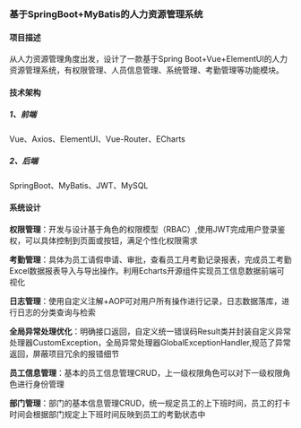 ### 基于SpringBoot+MyBatis的人力资源管理系统

#### 项目描述

从人力资源管理角度出发，设计了一款基于Spring Boot+Vue+ElementUI的人力资源管理系统，有权限管理、人员信息管理、系统管理、考勤管理等功能模块。

#### 技术架构

##### 1、前端

Vue、Axios、ElementUI、Vue-Router、ECharts

##### 2、后端

SpringBoot、MyBatis、JWT、MySQL

#### 系统设计

**权限管理**：开发与设计基于角色的权限模型（RBAC）,使用JWT完成用户登录鉴权，可以具体控制到页面或按钮，满足个性化权限需求

**考勤管理**：具体为员工请假申请、审批，查看员工月考勤记录报表，完成员工考勤Excel数据报表导入与导出操作。利用Echarts开源组件实现员工信息数据前端可视化

**日志管理**：使用自定义注解+AOP可对用户所有操作进行记录，日志数据落库，进行日志的分类查询与检索

**全局异常处理优化**：明确接口返回，自定义统一错误码Result类并封装自定义异常处理器CustomException，全局异常处理器GlobalExceptionHandler,规范了异常返回，屏蔽项目冗余的报错细节

**员工信息管理**：基本的员工信息管理CRUD，上一级权限角色可以对下一级权限角色进行身份管理

**部门管理**：部门的基本信息管理CRUD，统一规定员工的上下班时间，员工的打卡时间会根据部门规定上下班时间反映到员工的考勤状态中


